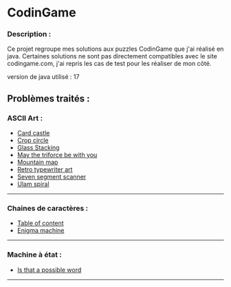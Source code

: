 # CodinGame

### Description :

Ce projet regroupe mes solutions aux puzzles CodinGame que j'ai réalisé en java. Certaines solutions ne sont pas
directement compatibles avec le site codingame.com, j'ai repris les cas de test pour les réaliser de mon côté.

version de java utilisé : 17

## Problèmes traités :
### ASCII Art :
- [Card castle](https://www.codingame.com/training/medium/cards-castle)
- [Crop circle](https://www.codingame.com/training/easy/crop-circles)
- [Glass Stacking](https://www.codingame.com/training/medium/ascii-art-glass-stacking)
- [May the triforce be with you](https://www.codingame.com/training/easy/may-the-triforce-be-with-you)
- [Mountain map](https://www.codingame.com/training/easy/mountain-map)
- [Retro typewriter art](https://www.codingame.com/training/easy/retro-typewriter-art)
- [Seven segment scanner](https://www.codingame.com/training/easy/7-segment-scanner)
- [Ulam spiral](https://www.codingame.com/training/easy/ulam-spiral)
___
### Chaines de caractères :
- [Table of content](https://www.codingame.com/training/easy/table-of-contents)
- [Enigma machine](https://www.codingame.com/training/easy/encryptiondecryption-of-enigma-machine)
___
### Machine à état :
- [Is that a possible word](https://www.codingame.com/training/easy/is-that-a-possible-word)
___